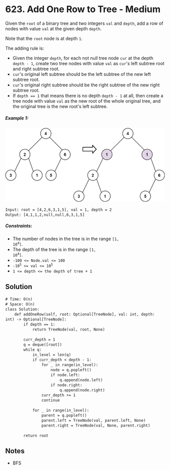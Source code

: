 # 623. Add One Row to Tree - Medium

Given the `root` of a binary tree and two integers `val` and `depth`, add a row of nodes with value `val` at the given depth `depth`.

Note that the `root` node is at depth `1`.

The adding rule is:

- Given the integer `depth`, for each not null tree node `cur` at the depth `depth - 1`, create two tree nodes with value `val` as `cur`'s left subtree root and right subtree root.
- `cur`'s original left subtree should be the left subtree of the new left subtree root.
- `cur`'s original right subtree should be the right subtree of the new right subtree root.
- If `depth == 1` that means there is no depth `depth - 1` at all, then create a tree node with value `val` as the new root of the whole original tree, and the original tree is the new root's left subtree.


##### Example 1:

![](../assets/623_addrow-tree.jpg)

```
Input: root = [4,2,6,3,1,5], val = 1, depth = 2
Output: [4,1,1,2,null,null,6,3,1,5]
```

##### Constraints:

- The number of nodes in the tree is in the range <code>[1, 10<sup>4</sup>]</code>.
- The depth of the tree is in the range <code>[1, 10<sup>4</sup>]</code>.
- `-100 <= Node.val <= 100`
- <code>-10<sup>5</sup> <= val <= 10<sup>5</sup></code>
- `1 <= depth <= the depth of tree + 1`

## Solution

```
# Time: O(n)
# Space: O(n)
class Solution:
    def addOneRow(self, root: Optional[TreeNode], val: int, depth: int) -> Optional[TreeNode]:
        if depth == 1:
            return TreeNode(val, root, None)
        
        curr_depth = 1
        q = deque([root])
        while q:
            in_level = len(q)
            if curr_depth < depth - 1:
                for _ in range(in_level):
                    node = q.popleft()
                    if node.left:
                        q.append(node.left)
                    if node.right:
                        q.append(node.right)
                curr_depth += 1
                continue
            
            for _ in range(in_level):
                parent = q.popleft()
                parent.left = TreeNode(val, parent.left, None)
                parent.right = TreeNode(val, None, parent.right)
                
        return root
```

## Notes
- BFS
